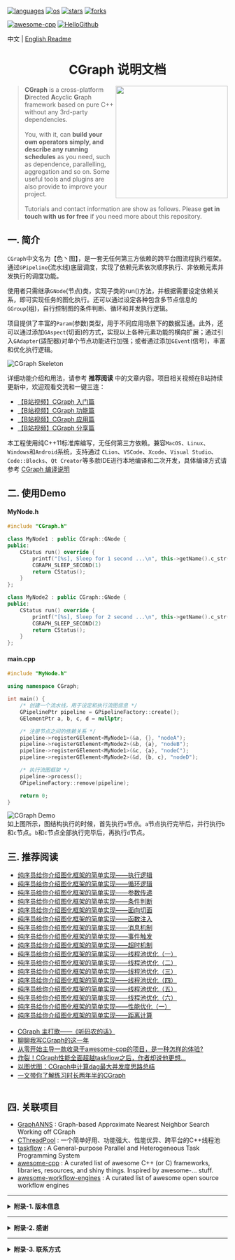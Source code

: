 <p align="left">
  <a href="https://github.com/ChunelFeng/CGraph"><img src="https://badgen.net/badge/langs/C++/cyan?list=1" alt="languages"></a>
  <a href="https://github.com/ChunelFeng/CGraph"><img src="https://badgen.net/badge/os/MacOS,Linux,Windows/cyan?list=1" alt="os"></a>
  <a href="https://github.com/ChunelFeng/CGraph/stargazers"><img src="https://badgen.net/github/stars/ChunelFeng/CGraph?color=cyan" alt="stars"></a>
  <a href="https://github.com/ChunelFeng/CGraph/network/members"><img src="https://badgen.net/github/forks/ChunelFeng/CGraph?color=cyan" alt="forks"></a>
</p>

[![awesome-cpp](https://badgen.net/badge/icon/awesome-cpp/purple?icon=awesome&label&color)](https://github.com/fffaraz/awesome-cpp)
[![HelloGithub](https://badgen.net/badge/icon/HelloGithub/purple?icon=awesome&label&color)](https://github.com/521xueweihan/HelloGitHub/blob/master/content/HelloGitHub70.md)

中文 | [English Readme](README_en.md)

<h1 align="center">
  CGraph 说明文档
</h1>

<img align="right" src="https://github.com/ChunelFeng/CGraph/blob/main/doc/image/CGraph%20Author.jpg" width="256px">

><b>CGraph</b> is a cross-platform <b>D</b>irected <b>A</b>cyclic <b>G</b>raph framework based on pure C++ without any 3rd-party dependencies.</br></br>
>You, with it, can <b>build your own operators simply, and describe any running schedules</b> as you need, such as dependence, parallelling, aggregation and so on. Some useful tools and plugins are also provide to improve your project.</br></br>
>Tutorials and contact information are show as follows. Please <b>get in touch with us for free</b> if you need more about this repository.

## 一. 简介

`CGraph`中文名为【色丶图】，是一套无任何第三方依赖的跨平台图流程执行框架。通过`GPipeline`(流水线)底层调度，实现了依赖元素依次顺序执行、非依赖元素并发执行的调度功能。

使用者只需继承`GNode`(节点)类，实现子类的run()方法，并根据需要设定依赖关系，即可实现任务的图化执行。还可以通过设定各种包含多节点信息的`GGroup`(组)，自行控制图的条件判断、循环和并发执行逻辑。

项目提供了丰富的`Param`(参数)类型，用于不同应用场景下的数据互通。此外，还可以通过添加`GAspect`(切面)的方式，实现以上各种元素功能的横向扩展；通过引入`GAdapter`(适配器)对单个节点功能进行加强；或者通过添加`GEvent`(信号)，丰富和优化执行逻辑。

![CGraph Skeleton](https://github.com/ChunelFeng/CGraph/blob/main/doc/image/CGraph%20Skeleton.jpg)
<br>

详细功能介绍和用法，请参考 **推荐阅读** 中的文章内容。项目相关视频在B站持续更新中，欢迎观看交流和一键三连：<br>
* [【B站视频】CGraph 入门篇](https://www.bilibili.com/video/BV1mk4y1v7XJ) <br>
* [【B站视频】CGraph 功能篇](https://www.bilibili.com/video/BV1CN411w7XB) <br>
* [【B站视频】CGraph 应用篇](https://www.bilibili.com/video/BV1B84y1D7Hs) <br>
* [【B站视频】CGraph 分享篇](https://www.bilibili.com/video/BV1dh4y1i78u) <br>

本工程使用纯C++11标准库编写，无任何第三方依赖。兼容`MacOS`、`Linux`、`Windows`和`Android`系统，支持通过 `CLion`、`VSCode`、`Xcode`、`Visual Studio`、`Code::Blocks`、`Qt Creator`等多款IDE进行本地编译和二次开发，具体编译方式请参考 [CGraph 编译说明](https://github.com/ChunelFeng/CGraph/blob/main/COMPILE.md )


## 二. 使用Demo

#### MyNode.h
```cpp
#include "CGraph.h"

class MyNode1 : public CGraph::GNode {
public:
    CStatus run() override {
        printf("[%s], Sleep for 1 second ...\n", this->getName().c_str());
        CGRAPH_SLEEP_SECOND(1)
        return CStatus();
    }
};

class MyNode2 : public CGraph::GNode {
public:
    CStatus run() override {
        printf("[%s], Sleep for 2 second ...\n", this->getName().c_str());
        CGRAPH_SLEEP_SECOND(2)
        return CStatus();
    }
};
```

#### main.cpp
```cpp
#include "MyNode.h"

using namespace CGraph;

int main() {
    /* 创建一个流水线，用于设定和执行流图信息 */
    GPipelinePtr pipeline = GPipelineFactory::create();
    GElementPtr a, b, c, d = nullptr;

    /* 注册节点之间的依赖关系 */
    pipeline->registerGElement<MyNode1>(&a, {}, "nodeA");
    pipeline->registerGElement<MyNode2>(&b, {a}, "nodeB");
    pipeline->registerGElement<MyNode1>(&c, {a}, "nodeC");
    pipeline->registerGElement<MyNode2>(&d, {b, c}, "nodeD");

    /* 执行流图框架 */
    pipeline->process();
    GPipelineFactory::remove(pipeline);

    return 0;
}
```

![CGraph Demo](https://github.com/ChunelFeng/CGraph/blob/main/doc/image/CGraph%20Demo.jpg)
<br>
如上图所示，图结构执行的时候，首先执行`a`节点。`a`节点执行完毕后，并行执行`b`和`c`节点。`b`和`c`节点全部执行完毕后，再执行`d`节点。

## 三. 推荐阅读

* [纯序员给你介绍图化框架的简单实现——执行逻辑](http://www.chunel.cn/archives/cgraph-run-introduce)
* [纯序员给你介绍图化框架的简单实现——循环逻辑](http://www.chunel.cn/archives/cgraph-loop-introduce)
* [纯序员给你介绍图化框架的简单实现——参数传递](http://www.chunel.cn/archives/cgraph-param-introduce)
* [纯序员给你介绍图化框架的简单实现——条件判断](http://www.chunel.cn/archives/cgraph-condition-introduce)
* [纯序员给你介绍图化框架的简单实现——面向切面](http://www.chunel.cn/archives/cgraph-aspect-introduce)
* [纯序员给你介绍图化框架的简单实现——函数注入](http://www.chunel.cn/archives/cgraph-function-introduce)
* [纯序员给你介绍图化框架的简单实现——消息机制](http://www.chunel.cn/archives/cgraph-message-introduce)
* [纯序员给你介绍图化框架的简单实现——事件触发](http://www.chunel.cn/archives/cgraph-event-introduce)
* [纯序员给你介绍图化框架的简单实现——超时机制](http://www.chunel.cn/archives/cgraph-timeout-introduce)
* [纯序员给你介绍图化框架的简单实现——线程池优化（一）](http://www.chunel.cn/archives/cgraph-threadpool-1-introduce)
* [纯序员给你介绍图化框架的简单实现——线程池优化（二）](http://www.chunel.cn/archives/cgraph-threadpool-2-introduce)
* [纯序员给你介绍图化框架的简单实现——线程池优化（三）](http://www.chunel.cn/archives/cgraph-threadpool-3-introduce)
* [纯序员给你介绍图化框架的简单实现——线程池优化（四）](http://www.chunel.cn/archives/cgraph-threadpool-4-introduce)
* [纯序员给你介绍图化框架的简单实现——线程池优化（五）](http://www.chunel.cn/archives/cgraph-threadpool-5-introduce)
* [纯序员给你介绍图化框架的简单实现——线程池优化（六）](http://www.chunel.cn/archives/cgraph-threadpool-6-introduce)
* [纯序员给你介绍图化框架的简单实现——性能优化（一）](http://www.chunel.cn/archives/cgraph-performance-1)
* [纯序员给你介绍图化框架的简单实现——距离计算](http://www.chunel.cn/archives/cgraph-distance-introduce)
  <br><br>
* [CGraph 主打歌——《听码农的话》](http://www.chunel.cn/archives/listen-to-coder)
* [聊聊我写CGraph的这一年](http://www.chunel.cn/archives/cgraph-anniversary-introduce)
* [从零开始主导一款收录于awesome-cpp的项目，是一种怎样的体验?](http://www.chunel.cn/archives/cgraph-awesome-cpp)
* [炸裂！CGraph性能全面超越taskflow之后，作者却说他更想...](http://www.chunel.cn/archives/cgraph-compare-taskflow-v1)
* [以图优图：CGraph中计算dag最大并发度思路总结](http://www.chunel.cn/archives/cgraph-max-para-size)
* [一文带你了解练习时长两年半的CGraph](http://www.chunel.cn/archives/cgraph-kunanniversary-introduce)
  <br><br>

## 四. 关联项目

* [GraphANNS](https://github.com/whenever5225/GraphANNS) : Graph-based Approximate Nearest Neighbor Search Working off CGraph
* [CThreadPool](https://github.com/ChunelFeng/CThreadPool) : 一个简单好用、功能强大、性能优异、跨平台的C++线程池
* [taskflow](https://github.com/taskflow/taskflow) : A General-purpose Parallel and Heterogeneous Task Programming System
* [awesome-cpp](https://github.com/fffaraz/awesome-cpp) : A curated list of awesome C++ (or C) frameworks, libraries, resources, and shiny things. Inspired by awesome-... stuff.
* [awesome-workflow-engines](https://github.com/meirwah/awesome-workflow-engines) : A curated list of awesome open source workflow engines

------------
<details>
<summary><b>附录-1. 版本信息</b></summary>

[2021.05.04 - v1.0.0 - Chunel]
* 提供图化执行功能，支持非依赖节点并行计算

[2021.05.09 - v1.1.0 - Chunel]
* 优化图执行过程中的并发度

[2021.05.18 - v1.1.1 - Chunel]
* 添加节点`name`和`session`信息

[2021.05.23 - v1.2.0 - Chunel]
* 提供单节点循环执行功能

[2021.05.29 - v1.3.0 - Chunel]
* 提供`cluster`（簇）和`region`（区域）划分和循环执行功能
* 提供`tutorial`内容，包含多种使用样例

[2021.06.14 - v1.4.0 - Chunel]
* 提供`param`（参数）传递机制
* 提供`group`（组）功能，多节点模块统一继承自`group`模块
* 添加对Linux系统的的支持

[2021.06.20 - v1.4.1 - Chunel]
* 提供`condition`（条件）功能
* 添加对Windows系统的支持

[2021.06.24 - v1.5.0 - Chunel]
* 提供`pipeline`工厂创建方法
* 更新`tutorial`内容

[2021.07.07 - v1.5.1 - Chunel]
* 优化线程池功能。实现任务盗取机制

[2021.07.11 - v1.5.2 - Chunel]
* 优化线程池功能。实现线程数量自动调节机制

[2021.07.31 - v1.5.3 - Chunel]
* 优化线程池功能。实现任务批量获取功能，优化任务盗取机制

[2021.08.29 - v1.6.0 - Chunel]
* 提供多`pipeline`功能，优化底层逻辑
* 更新`tutorial`内容

[2021.09.19 - v1.6.1 - Chunel]
* 提供`Lru`算子、`Trie`算子和模板节点功能，优化底层逻辑
* 更新`tutorial`内容

[2021.09.29 - v1.7.0 - Chunel]
* 提供`aspect`(切面)功能，用于横向扩展`node`或`group`功能
* 更新`tutorial`内容

[2021.10.07 - v1.7.1 - Chunel]
* 优化`aspect`(切面)实现逻辑，提供切面参数功能，提供批量添加切面功能
* 更新`tutorial`内容

[2021.11.01 - v1.8.0 - Chunel]
* 提供`adapter`(适配器)功能，提供`singleton`适配器功能
* 优化`pipeline`执行逻辑
* 更新`tutorial`内容

[2021.12.18 - v1.8.1 - Chunel]
* 优化了返回值`CStatus`信息

[2022.01.02 - v1.8.2 - Chunel]
* 提供节点执行超时自动退出功能，提供`task group`(任务组)功能
* 提供线程池配置参数设置方法

[2022.01.23 - v1.8.3 - Chunel]
* 提供`function`适配器，实现函数式编程功能
* 提供线程优先级调度功能，提供线程绑定cpu执行功能
* 更新`tutorial`内容

[2022.01.31 - v1.8.4 - Chunel]
* 提供`node`(节点)异步执行的功能

[2022.02.03 - v1.8.5 - Chunel]
* 提供`daemon`(守护)功能，用于定时执行非流图中任务
* 更新`tutorial`内容

[2022.04.03 - v1.8.6 - Chunel]
* 提供`DistanceCalculator`算子，用于实现任意数据类型、任意距离类型的计算
* 更新`tutorial`内容

[2022.04.05 - v2.0.0 - Chunel]
* 提供`domain`(领域)功能，提供`Ann`领域抽象模型，开始支持个别专业方向
* 提供hold执行机制
* 更新`tutorial`内容

[2022.05.01 - v2.0.1 - Chunel]
* 优化`pipeline`注册机制，支持init方法自定义顺序执行
* 提供一键编译脚本

[2022.05.29 - v2.1.0 - Chunel]
* 提供`element`参数写入方法
* 提供针对C++14版本的支持
* 更新`tutorial`内容

[2022.10.03 - v2.1.1 - Chunel]
* 提供线程池中的任务优先级机制
* 优化`group`执行逻辑

[2022.11.03 - v2.2.0 - Chunel]
* 提供`message`(消息)功能，主要用于完成不同`pipeline`之间的数据传递
* 更新`tutorial`内容

[2022.12.24 - v2.2.1 - Chunel]
* 提供`TemplateNode`(模板节点)功能，用于优化参数传参方式
* 更新`tutorial`内容

[2022.12.25 - v2.2.2 - [yeshenyong](https://github.com/yeshenyong)]
* 优化图执行逻辑

[2022.12.30 - v2.2.3 - Chunel]
* 提供`message`发布订阅功能
* 提供执行引擎切换功能

[2023.01.21 - v2.3.0 - Chunel]
* 提供`event`(事件)功能
* 提供`CGraph Intro.xmind`文件，通过脑图的方式，介绍了CGraph的整体逻辑

[2023.01.25 - v2.3.1 - Chunel]
* 提供针对C++11版本的支持。感谢 [MirrorYuChen](https://github.com/MirrorYuChen) 提供相关解决方案

[2023.02.10 - v2.3.2 - Chunel]
* 优化调度策略，提供调度参数配置接口
* 提供英文版本readme.md

[2023.02.12 - v2.3.3 - [yeshenyong](https://github.com/yeshenyong), Chunel]
* 提供graphviz可视化图展示功能
* 提供参数链路追踪功能

[2023.02.22 - v2.3.4 - Chunel]
* 优化Windows系统下调度机制
* 优化`param`机制和`event`机制

[2023.03.25 - v2.4.0 - [woodx](https://github.com/woodx9), Chunel]
* 提供可运行的docker环境，和构建docker环境的dockerfile文件
* 提供`pipeline`调度资源管控机制
* 优化调度性能

[2023.05.05 - v2.4.1 - Chunel]
* 提供线程绑定执行功能
* 提供`pipeline`最大并发度获取方法。感谢 [Hanano-Yuuki](https://github.com/Hanano-Yuuki) 提供相关解决方案
* 提供`pipeline`异步执行功能和执行时退出功能

[2023.06.17 - v2.4.2 - Chunel]
* 提供`MultiCondition`(多条件)功能
* 提供`pipeline`暂停执行和恢复执行功能

[2023.07.12 - v2.4.3 - Chunel]
* 优化`CStatus`功能，添加了异常定位信息

[2023.09.05 - v2.5.0 - Chunel]
* 提供perf功能，用于做`pipeline`的性能分析
* 提供`element`的超时机制
* 提供`some`(部分)功能，优化`pipeline`的异步执行方式

[2023.09.15 - v2.5.1 - Chunel]
* 提供`fence`(栅栏)功能
* 提供`coordinator`(协调)功能

[2023.11.06 - v2.5.2 - Chunel]
* 优化`message`(消息)功能，可以设定写入阻塞时的处理方式，减少内存copy次数
* 添加`example`相关内容，针对不同行业，提供一些简单实现
* 优化调度性能

[2023.11.15 - v2.5.3 - Chunel]
* 提供`proto`定义文件
* 添加`mutable`(异变)功能，提供依赖关系注册语法糖

[2023.12.03 - v2.5.4 - Chunel]
* 提供`test`内容，包含性能和功能方面的测试用例

</details>

------------
<details>
<summary><b>附录-2. 感谢</b></summary>

* 感谢 [Doocs 微信公众号](https://mp.weixin.qq.com/mp/appmsgalbum?__biz=MzIxNjA5ODQ0OQ==&action=getalbum&album_id=1989460124624551937&scene=173&from_msgid=2654703194&from_itemidx=1&count=3&nolastread=1#wechat_redirect) 刊登相关介绍文档，欢迎加入 [Doocs 开源社区](https://github.com/doocs)

* 感谢《HelloGithub》期刊介绍和推荐：[HelloGithub 第70期](https://github.com/521xueweihan/HelloGitHub/blob/master/content/HelloGitHub70.md)

<p align="center"><img src="https://github.com/ChunelFeng/CGraph/blob/main/doc/image/HelloGithub%20Logo.gif"/></p>

* 感谢《Github中文排行榜》介绍和推荐：[Github中文排行榜 增速榜-C++分类](https://github.com/GrowingGit/GitHub-Chinese-Top-Charts/blob/master/content/charts/growth/software/CPP.md)

<p align="center"><img src="https://github.com/ChunelFeng/CGraph/blob/main/doc/image/GrowingGit%20Logo.png"/></p>

* Thanks to the recommendation from [awesome-cpp](https://github.com/fffaraz/awesome-cpp), we all know, it is the most authoritative recommendation list for cpp project in the world
* Thanks to the recommendation from `Taskflow Group`: [awesome-parallel-computing](https://github.com/taskflow/awesome-parallel-computing), and we always treat [taskflow](https://github.com/taskflow/taskflow) as a role model
* Thanks to the recommendation from [awesome-workflow-engines](https://github.com/meirwah/awesome-workflow-engines)
* 感谢各位开发者 [CONTRIBUTORS](https://github.com/ChunelFeng/CGraph/blob/main/CONTRIBUTORS.md) 为项目做出的贡献
* 感谢所有为`CGraph`项目提出的意见和建议的朋友，在此不一一提及。随时欢迎大家加入，一起共建

</details>

------------
<details>
<summary><b>附录-3. 联系方式</b></summary>

* 微信： ChunelFeng (欢迎扫描上方二维码，和项目主要作者成为好友。请简单备注个人信息^_^)
* 邮箱： chunel@foxmail.com
* 源码： https://github.com/ChunelFeng/CGraph
* 论坛： www.chunel.cn

</details>
